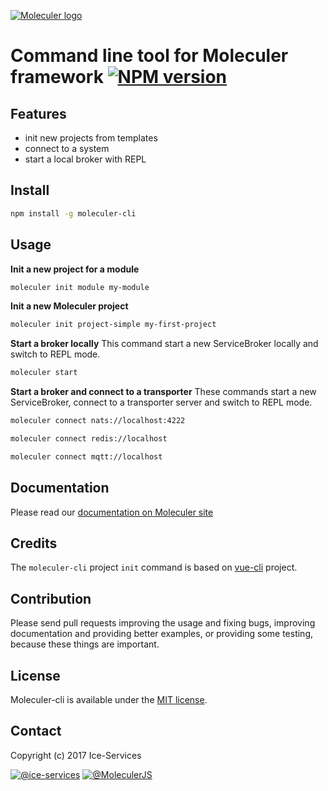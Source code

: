 [![Moleculer logo](http://moleculer.services/images/banner.png)](https://github.com/ice-services/moleculer)

# Command line tool for Moleculer framework [![NPM version](https://img.shields.io/npm/v/moleculer-cli.svg)](https://www.npmjs.com/package/moleculer-cli)

## Features
- init new projects from templates
- connect to a system
- start a local broker with REPL

## Install

``` bash
npm install -g moleculer-cli
```

## Usage

**Init a new project for a module**

``` bash
moleculer init module my-module
```

**Init a new Moleculer project**

``` bash
moleculer init project-simple my-first-project
```

**Start a broker locally**
This command start a new ServiceBroker locally and switch to REPL mode.
```bash
moleculer start
```

**Start a broker and connect to a transporter**
These commands start a new ServiceBroker, connect to a transporter server and switch to REPL mode.
```bash
moleculer connect nats://localhost:4222

moleculer connect redis://localhost

moleculer connect mqtt://localhost
```

## Documentation
Please read our [documentation on Moleculer site](http://moleculer.services/docs/moleculer-cli.html)


## Credits
The `moleculer-cli` project `init` command is based on [vue-cli](https://github.com/vuejs/vue-cli) project. 

## Contribution
Please send pull requests improving the usage and fixing bugs, improving documentation and providing better examples, or providing some testing, because these things are important.

## License
Moleculer-cli is available under the [MIT license](https://tldrlegal.com/license/mit-license).

## Contact
Copyright (c) 2017 Ice-Services

[![@ice-services](https://img.shields.io/badge/github-ice--services-green.svg)](https://github.com/ice-services) [![@MoleculerJS](https://img.shields.io/badge/twitter-MoleculerJS-blue.svg)](https://twitter.com/MoleculerJS)
